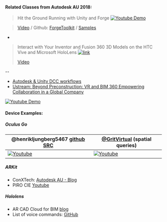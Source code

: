 
#### Related Classes from Autodesk AU 2018:


> Hit the Ground Running with Unity and Forge 
>[![Youtube Demo](https://user-images.githubusercontent.com/440241/49186865-9fc53180-f31a-11e8-9b19-3d2e0a51d884.jpg)](https://www.autodesk.com/autodesk-university/forge-content/au_class-urn%3Aadsk.content%3Acontent%3Ab823cba8-85b3-4f48-97ce-96cbb60fc229s)

> [Video](https://www.autodesk.com/autodesk-university/forge-content/au_class-urn%3Aadsk.content%3Acontent%3Ab823cba8-85b3-4f48-97ce-96cbb60fc229s) /  Github: [ForgeToolkit](https://github.com/wallabyway/forgeToolkit) / [Samples](https://github.com/wallabyway/forgetoolkitsamples)

-

> Interact with Your Inventor and Fusion 360 3D Models on the HTC Vive and Microsoft HoloLens 
>[![link](https://flint-prod-au.s3.amazonaws.com/prod/s3fs-public/styles/class_teaser_1x/public/forge_content_file_cache/f5c9e597f27b7ff3ef369575ac07eb52.jpg?itok=PCIKeJxw)](https://www.autodesk.com/autodesk-university/forge-content/au_class-urn%3Aadsk.content%3Acontent%3Aef80523b-79fc-4033-b3a1-8d85e1f0554f)
> 
> [Video](https://www.autodesk.com/autodesk-university/forge-content/au_class-urn%3Aadsk.content%3Acontent%3Aef80523b-79fc-4033-b3a1-8d85e1f0554f)


--


- [Autodesk & Unity DCC workflows](https://unity3d.com/partners/autodesk)
- [Ustream: Beyond Preconstruction: VR and BIM 360 Empowering Collaboration in a Global Company](https://www.ustream.tv/recorded/118281826)


[![Youtube Demo](https://github.com/cyrillef/ForgeArVr/raw/master/HoloForge.jpg)](https://www.youtube.com/watch?v=3_zwerE90eo&feature=youtu.be&t=3m42s)


#### Device Examples:

##### Oculus Go

| @henrikljungberg5467 [github SRC](https://github.com/henrikljungberg5467/OculusGoTeleportExample)  | [@GritVirtual](https://www.gritvirtual.com) (spatial queries)  |
|---|---|
| [![Youtube](https://user-images.githubusercontent.com/440241/45771855-10edb780-bbfb-11e8-9aa2-e3fb1e2fc556.jpg)](https://youtu.be/YA-fnzToRfA)  | [![Youtube](https://user-images.githubusercontent.com/440241/45772238-f36d1d80-bbfb-11e8-9268-ba11245aa782.jpg)](https://youtu.be/-MuU4b6HVEg?t=2m31s)  |



##### ARKit
- ConXTech: [Autodesk AU - Blog](https://forge.autodesk.com/blog/conxtech-rethinking-job-site-apples-arkit-forge)
- PIRO CIE [Youtube](https://www.youtube.com/watch?v=S_seHOqm1pA)

##### Hololens 
 - AR CAD Cloud for BIM [blog](http://ieiri-lab.jp/success/2018/03/ar-cad-cloud-for-bim.html)
 - List of voice commands: [GitHub](https://github.com/cyrillef/ForgeArVr/blob/86320ca0575887b2da59c2091ba16c483f11f4f8/HoloForge/Assets/Forge/Interactions/ForgeSpeechManager.cs#L50-L84)


 

